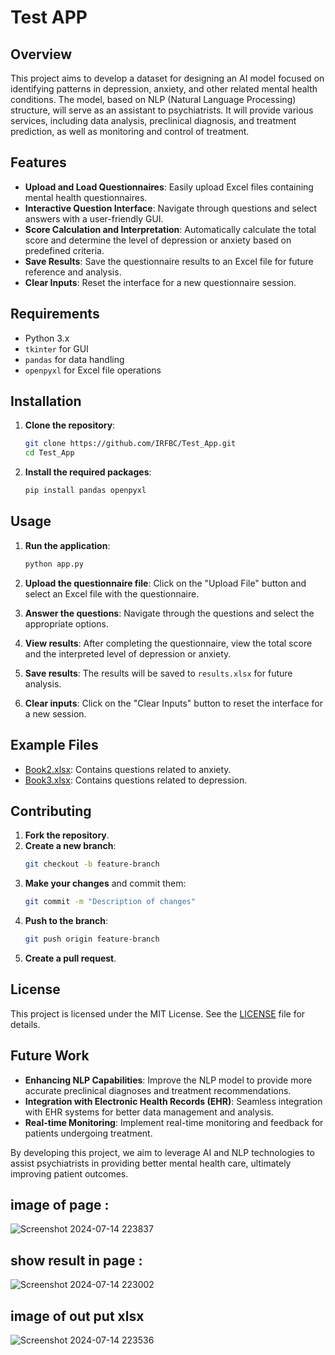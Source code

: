 # Test APP

## Overview

This project aims to develop a dataset for designing an AI model focused on identifying patterns in depression, anxiety, and other related mental health conditions. The model, based on NLP (Natural Language Processing) structure, will serve as an assistant to psychiatrists. It will provide various services, including data analysis, preclinical diagnosis, and treatment prediction, as well as monitoring and control of treatment.

## Features

- **Upload and Load Questionnaires**: Easily upload Excel files containing mental health questionnaires.
- **Interactive Question Interface**: Navigate through questions and select answers with a user-friendly GUI.
- **Score Calculation and Interpretation**: Automatically calculate the total score and determine the level of depression or anxiety based on predefined criteria.
- **Save Results**: Save the questionnaire results to an Excel file for future reference and analysis.
- **Clear Inputs**: Reset the interface for a new questionnaire session.

## Requirements

- Python 3.x
- `tkinter` for GUI
- `pandas` for data handling
- `openpyxl` for Excel file operations

## Installation

1. **Clone the repository**:
    ```bash
    git clone https://github.com/IRFBC/Test_App.git
    cd Test_App
    ```

2. **Install the required packages**:
    ```bash
    pip install pandas openpyxl
    ```

## Usage

1. **Run the application**:
    ```bash
    python app.py
    ```

2. **Upload the questionnaire file**: Click on the "Upload File" button and select an Excel file with the questionnaire.

3. **Answer the questions**: Navigate through the questions and select the appropriate options.

4. **View results**: After completing the questionnaire, view the total score and the interpreted level of depression or anxiety.

5. **Save results**: The results will be saved to `results.xlsx` for future analysis.

6. **Clear inputs**: Click on the "Clear Inputs" button to reset the interface for a new session.

## Example Files

- [Book2.xlsx](https://github.com/IRFBC/Test_App/blob/main/FORMS/Book2.xlsx): Contains questions related to anxiety.
- [Book3.xlsx](https://github.com/IRFBC/Test_App/blob/main/FORMS/Book3.xlsx): Contains questions related to depression.

## Contributing

1. **Fork the repository**.
2. **Create a new branch**:
    ```bash
    git checkout -b feature-branch
    ```
3. **Make your changes** and commit them:
    ```bash
    git commit -m "Description of changes"
    ```
4. **Push to the branch**:
    ```bash
    git push origin feature-branch
    ```
5. **Create a pull request**.

## License

This project is licensed under the MIT License. See the [LICENSE](LICENSE) file for details.


## Future Work

- **Enhancing NLP Capabilities**: Improve the NLP model to provide more accurate preclinical diagnoses and treatment recommendations.
- **Integration with Electronic Health Records (EHR)**: Seamless integration with EHR systems for better data management and analysis.
- **Real-time Monitoring**: Implement real-time monitoring and feedback for patients undergoing treatment.

By developing this project, we aim to leverage AI and NLP technologies to assist psychiatrists in providing better mental health care, ultimately improving patient outcomes.

## image of page : 
![Screenshot 2024-07-14 223837](https://github.com/user-attachments/assets/9daf2427-3bb9-4228-95ca-1edcc1aedde1)

## show result in page :

![Screenshot 2024-07-14 223002](https://github.com/user-attachments/assets/35587049-7ea3-43e4-a04d-3af08453173e)


## image of out put xlsx

![Screenshot 2024-07-14 223536](https://github.com/user-attachments/assets/5206d126-0402-47cd-9636-0bc2e0a7ac6b)

